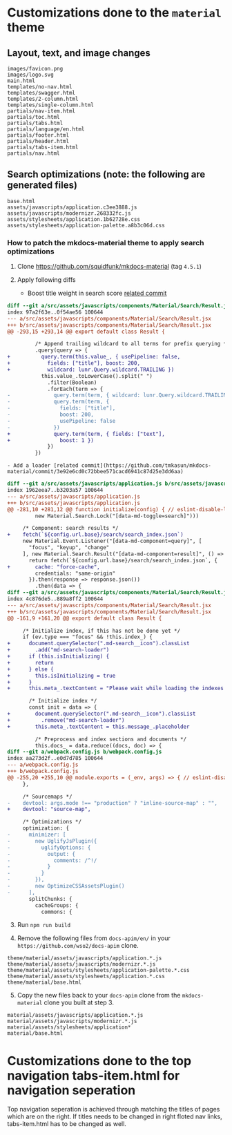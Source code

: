 # Customizations done to the `material` theme

## Layout, text, and image changes

```
images/favicon.png
images/logo.svg
main.html
templates/no-nav.html
templates/swagger.html
templates/2-column.html
templates/single-column.html
partials/nav-item.html
partials/toc.html
partials/tabs.html
partials/language/en.html
partials/footer.html
partials/header.html
partials/tabs-item.html
partials/nav.html
```

## Search optimizations (note: the following are generated files)

```
base.html
assets/javascripts/application.c3ee3888.js
assets/javascripts/modernizr.268332fc.js
assets/stylesheets/application.1b62728e.css
assets/stylesheets/application-palette.a8b3c06d.css
```

### How to patch the mkdocs-material theme to apply search optimizations

1. Clone https://github.com/squidfunk/mkdocs-material (tag `4.5.1`)
2. Apply following diffs

   - Boost title weight in search score [related commit](https://github.com/tmkasun/mkdocs-material/commit/d46be032bea6c84c996f6308c743277a2ad1a060)

```diff
diff --git a/src/assets/javascripts/components/Material/Search/Result.jsx b/src/assets/javascripts/components/Material/Search/Result.jsx
index 97a2f63e..0f54ae56 100644
--- a/src/assets/javascripts/components/Material/Search/Result.jsx
+++ b/src/assets/javascripts/components/Material/Search/Result.jsx
@@ -293,15 +293,14 @@ export default class Result {

         /* Append trailing wildcard to all terms for prefix querying */
         .query(query => {
+          query.term(this.value_, { usePipeline: false,
+            fields: ["title"], boost: 200,
+            wildcard: lunr.Query.wildcard.TRAILING })
           this.value_.toLowerCase().split(" ")
             .filter(Boolean)
             .forEach(term => {
-              query.term(term, { wildcard: lunr.Query.wildcard.TRAILING })
-              query.term(term, {
-                fields: ["title"],
-                boost: 200,
-                usePipeline: false
-              })
+              query.term(term, { fields: ["text"],
+                boost: 1 })
             })
         })
```


    - Add a loader [related commit](https://github.com/tmkasun/mkdocs-material/commit/3e92e6cd0c72bbee571cacd6941c87d25e3dd6aa)

```diff
diff --git a/src/assets/javascripts/application.js b/src/assets/javascripts/application.js
index 1962eea7..b3203a57 100644
--- a/src/assets/javascripts/application.js
+++ b/src/assets/javascripts/application.js
@@ -281,10 +281,12 @@ function initialize(config) { // eslint-disable-line func-style
         new Material.Search.Lock("[data-md-toggle=search]")))

     /* Component: search results */
+    fetch(`${config.url.base}/search/search_index.json`)
     new Material.Event.Listener("[data-md-component=query]", [
       "focus", "keyup", "change"
     ], new Material.Search.Result("[data-md-component=result]", () => {
       return fetch(`${config.url.base}/search/search_index.json`, {
+        cache: "force-cache",
         credentials: "same-origin"
       }).then(response => response.json())
         .then(data => {
diff --git a/src/assets/javascripts/components/Material/Search/Result.jsx b/src/assets/javascripts/components/Material/Search/Result.jsx
index 4c876de5..889a8ff2 100644
--- a/src/assets/javascripts/components/Material/Search/Result.jsx
+++ b/src/assets/javascripts/components/Material/Search/Result.jsx
@@ -161,9 +161,20 @@ export default class Result {

     /* Initialize index, if this has not be done yet */
     if (ev.type === "focus" && !this.index_) {
+      document.querySelector(".md-search__icon").classList
+        .add("md-search-loader")
+      if (this.isInitializing) {
+        return
+      } else {
+        this.isInitializing = true
+      }
+      this.meta_.textContent = "Please wait while loading the indexes . . ."

       /* Initialize index */
       const init = data => {
+        document.querySelector(".md-search__icon").classList
+          .remove("md-search-loader")
+        this.meta_.textContent = this.message_.placeholder

         /* Preprocess and index sections and documents */
         this.docs_ = data.reduce((docs, doc) => {
diff --git a/webpack.config.js b/webpack.config.js
index aa273d2f..e0d7d785 100644
--- a/webpack.config.js
+++ b/webpack.config.js
@@ -255,20 +255,10 @@ module.exports = (_env, args) => { // eslint-disable-line complexity
     },

     /* Sourcemaps */
-    devtool: args.mode !== "production" ? "inline-source-map" : "",
+    devtool: "source-map",

     /* Optimizations */
     optimization: {
-      minimizer: [
-        new UglifyJsPlugin({
-          uglifyOptions: {
-            output: {
-              comments: /^!/
-            }
-          }
-        }),
-        new OptimizeCSSAssetsPlugin()
-      ],
       splitChunks: {
         cacheGroups: {
           commons: {
```

3. Run `npm run build`

4. Remove the following files from `docs-apim/en/` in your `https://github.com/wso2/docs-apim` clone.

```
theme/material/assets/javascripts/application.*.js
theme/material/assets/javascripts/modernizr.*.js
theme/material/assets/stylesheets/application-palette.*.css
theme/material/assets/stylesheets/application.*.css
theme/material/base.html
```

5. Copy the new files back to your `docs-apim` clone from the `mkdocs-material` clone you built at step 3.

```
material/assets/javascripts/application.*.js
material/assets/javascripts/modernizr.*.js
material/assets/stylesheets/application*
material/base.html
```
# Customizations done to the top navigation tabs-item.html for navigation seperation

Top navigation seperation is achieved through matching the titles of pages which are on the right.
If titles needs to be changed in right floted nav links, tabs-item.html has to be changed as well.
